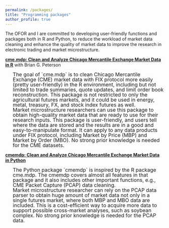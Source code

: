 ```yaml
---
permalink: /packages/
title: "Programming packages"
author_profile: true
---
```

The OFOR and I are committed to developing user-friendly functions and packages both in R and Python, to reduce the workload of market data cleaning and enhance the quality of market data to improve the research in electronic trading and market microstructure.

[**cme.mdp: Clean and Analyze Chicago Mercantile Exchange Market Data in R**](https://github.com/richie-ma/cme.mdp) with Brian G. Peterson
<ul>
<li style="font-size:16px; line-height:1; display:inline-block;">The goal of `cme.mdp` is to clean Chicago Mercantile Exchange (CME) market data with FIX protocol more easily (pretty user-friendly) in the R environment, including but not limited to trade summaries, quote updates, and limit order book reconstruction. This package is not restricted to only the agricultural futures markets, and it could be used in energy, metal, treasury, FX, and stock index futures as well.</li>
<li style="font-size:16px; line-height:1; display:inline-block;">Market microstructure researchers can use this package to obtain high-quality market data that are ready to use for their research inputs. This package is user-friendly, and users tell where the data are stored and the results are in a good and easy-to-manipulate format. It can apply to any data products under FIX protocol, including Market by Price (MBP) and Market by Order (MBO). No strong prior knowledge is needed for the CME datasets.</li>
</ul>

[**cmemdp: Clean and Analyze Chicago Mercantile Exchange Market Data in Python**](https://github.com/richie-ma/cmemdp)
<ul>
<li style="font-size:16px; line-height:1; display:inline-block;">The Python package `cmemdp` is inspired by the R package cme.mdp. The cmemdp covers almost all features in that package and it also includes other important functions, e.g., CME Packet Capture (PCAP) data cleaning.</li>
<li style="font-size:16px; line-height:1; display:inline-block;">Market microstructure researcher can rely on the PCAP data parser to obtain huge amount of market data not only in a single futures market, where both MBP and MBO data are included. This is a cost-efficient way to acquire more data to support possible cross-market analyses, such as soybean complex. No strong prior knowledge is needed for the PCAP data.</li>
</ul>
